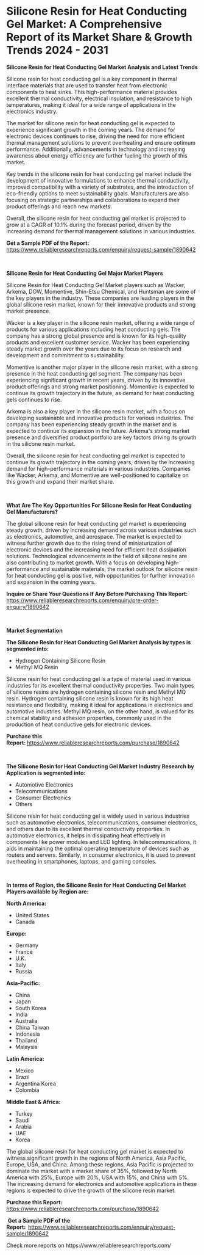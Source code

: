 <p><h1>Silicone Resin for Heat Conducting Gel Market: A Comprehensive Report of its Market Share & Growth Trends 2024 - 2031</h1></p><p><strong>Silicone Resin for Heat Conducting Gel Market Analysis and Latest Trends</strong></p>
<p><p>Silicone resin for heat conducting gel is a key component in thermal interface materials that are used to transfer heat from electronic components to heat sinks. This high-performance material provides excellent thermal conductivity, electrical insulation, and resistance to high temperatures, making it ideal for a wide range of applications in the electronics industry.</p><p>The market for silicone resin for heat conducting gel is expected to experience significant growth in the coming years. The demand for electronic devices continues to rise, driving the need for more efficient thermal management solutions to prevent overheating and ensure optimum performance. Additionally, advancements in technology and increasing awareness about energy efficiency are further fueling the growth of this market.</p><p>Key trends in the silicone resin for heat conducting gel market include the development of innovative formulations to enhance thermal conductivity, improved compatibility with a variety of substrates, and the introduction of eco-friendly options to meet sustainability goals. Manufacturers are also focusing on strategic partnerships and collaborations to expand their product offerings and reach new markets.</p><p>Overall, the silicone resin for heat conducting gel market is projected to grow at a CAGR of 10.1% during the forecast period, driven by the increasing demand for thermal management solutions in various industries.</p></p>
<p><strong>Get a Sample PDF of the Report:&nbsp;</strong> <a href="https://www.reliableresearchreports.com/enquiry/request-sample/1890642">https://www.reliableresearchreports.com/enquiry/request-sample/1890642</a></p>
<p>&nbsp;</p>
<p><strong>Silicone Resin for Heat Conducting Gel Major Market Players</strong></p>
<p><p>Silicone Resin for Heat Conducting Gel Market players such as Wacker, Arkema, DOW, Momentive, Shin-Etsu Chemical, and Huntsman are some of the key players in the industry. These companies are leading players in the global silicone resin market, known for their innovative products and strong market presence.</p><p>Wacker is a key player in the silicone resin market, offering a wide range of products for various applications including heat conducting gels. The company has a strong global presence and is known for its high-quality products and excellent customer service. Wacker has been experiencing steady market growth over the years due to its focus on research and development and commitment to sustainability.</p><p>Momentive is another major player in the silicone resin market, with a strong presence in the heat conducting gel segment. The company has been experiencing significant growth in recent years, driven by its innovative product offerings and strong market positioning. Momentive is expected to continue its growth trajectory in the future, as demand for heat conducting gels continues to rise.</p><p>Arkema is also a key player in the silicone resin market, with a focus on developing sustainable and innovative products for various industries. The company has been experiencing steady growth in the market and is expected to continue its expansion in the future. Arkema's strong market presence and diversified product portfolio are key factors driving its growth in the silicone resin market.</p><p>Overall, the silicone resin for heat conducting gel market is expected to continue its growth trajectory in the coming years, driven by the increasing demand for high-performance materials in various industries. Companies like Wacker, Arkema, and Momentive are well-positioned to capitalize on this growth and expand their market share.</p></p>
<p>&nbsp;</p>
<p><strong>What Are The Key Opportunities For Silicone Resin for Heat Conducting Gel Manufacturers?</strong></p>
<p><p>The global silicone resin for heat conducting gel market is experiencing steady growth, driven by increasing demand across various industries such as electronics, automotive, and aerospace. The market is expected to witness further growth due to the rising trend of miniaturization of electronic devices and the increasing need for efficient heat dissipation solutions. Technological advancements in the field of silicone resins are also contributing to market growth. With a focus on developing high-performance and sustainable materials, the market outlook for silicone resin for heat conducting gel is positive, with opportunities for further innovation and expansion in the coming years.</p></p>
<p><strong>Inquire or Share Your Questions If Any Before Purchasing This Report:</strong> <a href="https://www.reliableresearchreports.com/enquiry/pre-order-enquiry/1890642">https://www.reliableresearchreports.com/enquiry/pre-order-enquiry/1890642</a></p>
<p>&nbsp;</p>
<p><strong>Market Segmentation</strong></p>
<p><strong>The Silicone Resin for Heat Conducting Gel Market Analysis by types is segmented into:</strong></p>
<p><ul><li>Hydrogen Containing Silicone Resin</li><li>Methyl MQ Resin</li></ul></p>
<p><p>Silicone resin for heat conducting gel is a type of material used in various industries for its excellent thermal conductivity properties. Two main types of silicone resins are hydrogen containing silicone resin and Methyl MQ resin. Hydrogen containing silicone resin is known for its high heat resistance and flexibility, making it ideal for applications in electronics and automotive industries. Methyl MQ resin, on the other hand, is valued for its chemical stability and adhesion properties, commonly used in the production of heat conductive gels for electronic devices.</p></p>
<p><strong>Purchase this Report:&nbsp;</strong><a href="https://www.reliableresearchreports.com/purchase/1890642">https://www.reliableresearchreports.com/purchase/1890642</a></p>
<p>&nbsp;</p>
<p><strong>The Silicone Resin for Heat Conducting Gel Market Industry Research by Application is segmented into:</strong></p>
<p><ul><li>Automotive Electronics</li><li>Telecommunications</li><li>Consumer Electronics</li><li>Others</li></ul></p>
<p><p>Silicone resin for heat conducting gel is widely used in various industries such as automotive electronics, telecommunications, consumer electronics, and others due to its excellent thermal conductivity properties. In automotive electronics, it helps in dissipating heat effectively in components like power modules and LED lighting. In telecommunications, it aids in maintaining the optimal operating temperature of devices such as routers and servers. Similarly, in consumer electronics, it is used to prevent overheating in smartphones, laptops, and gaming consoles.</p></p>
<p>&nbsp;</p>
<p><strong>In terms of Region, the Silicone Resin for Heat Conducting Gel Market Players available by Region are:</strong></p>
<p>
    <p> <strong> North America: </strong>
        <ul>
            <li>United States</li>
            <li>Canada</li>
        </ul>
        </p> 
    <p> <strong> Europe: </strong>
        <ul>
            <li>Germany</li>
            <li>France</li>
            <li>U.K.</li>
            <li>Italy</li>
            <li>Russia</li>
        </ul>
        </p> 
    <p> <strong> Asia-Pacific: </strong>
        <ul>
            <li>China</li>
            <li>Japan</li>
            <li>South Korea</li>
            <li>India</li>
            <li>Australia</li>
            <li>China Taiwan</li>
            <li>Indonesia</li>
            <li>Thailand</li>
            <li>Malaysia</li>
        </ul>
        </p> 
    <p> <strong> Latin America: </strong>
        <ul>
            <li>Mexico</li>
            <li>Brazil</li>
            <li>Argentina Korea</li>
            <li>Colombia</li>
        </ul>
        </p> 
    <p> <strong> Middle East & Africa: </strong>
        <ul>
            <li>Turkey</li>
            <li>Saudi</li>
            <li>Arabia</li>
            <li>UAE</li>
            <li>Korea</li>
        </ul>
    </p>
    </p>
<p><p>The global silicone resin for heat conducting gel market is expected to witness significant growth in the regions of North America, Asia Pacific, Europe, USA, and China. Among these regions, Asia Pacific is projected to dominate the market with a market share of 35%, followed by North America with 25%, Europe with 20%, USA with 15%, and China with 5%. The increasing demand for electronics and automotive applications in these regions is expected to drive the growth of the silicone resin market.</p></p>
<p><strong>Purchase this Report: </strong><a href="https://www.reliableresearchreports.com/purchase/1890642">https://www.reliableresearchreports.com/purchase/1890642</a></p>
<p>&nbsp;<strong>Get a Sample PDF of the Report:&nbsp;&nbsp;</strong><a href="https://www.reliableresearchreports.com/enquiry/request-sample/1890642">https://www.reliableresearchreports.com/enquiry/request-sample/1890642</a></p>
<p><strong></strong></p>
<p>Check more reports on https://www.reliableresearchreports.com/</p>